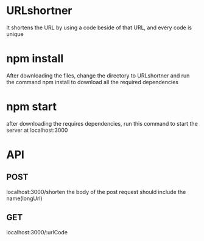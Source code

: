 # URLshortner
It shortens the URL by using a code beside of that URL, and every code is unique

# npm install
After downloading the files, change the directory to URLshortner and run the command npm install to download all the required dependencies

# npm start
after downloading the requires dependencies, run this command to start the server at localhost:3000

# API
## POST
localhost:3000/shorten
the body of the post request should include the name(longUrl)

## GET
localhost:3000/:urlCode
